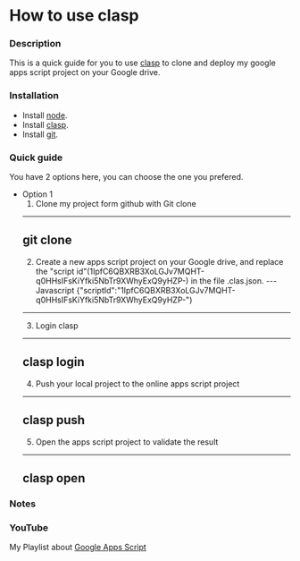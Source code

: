 # How to use clasp

### Description
This is a quick guide for you to use [clasp](https://github.com/google/clasp) to clone and deploy my google apps script project on your Google drive.

### Installation
* Install [node](https://nodejs.org/en/).
* Install [clasp](https://github.com/google/clasp).
* Install [git](https://git-scm.com/downloads).

### Quick guide
You have 2 options here, you can choose the one you prefered.

* Option 1
    1. Clone my project form github with Git clone
    ---
    git clone <git repo url>
    ---
    2. Create a new apps script project on your Google drive, and replace the "script id"(1IpfC6QBXRB3XoLGJv7MQHT-q0HHsIFsKiYfki5NbTr9XWhyExQ9yHZP-) in the file .clas.json.
    --- Javascript
    {"scriptId":"1IpfC6QBXRB3XoLGJv7MQHT-q0HHsIFsKiYfki5NbTr9XWhyExQ9yHZP-")
    ---
    3. Login clasp
    ---
    clasp login
    ---
    4. Push your local project to the online apps script project
    ---
    clasp push
    ---
    5. Open the apps script project to validate the result
    ---
    clasp open
    ---

### Notes

### YouTube
My Playlist about [Google Apps Script](https://www.youtube.com/playlist?list=PLQhwjnEjYj8Bf_EZDrrcmkB9vcB9Sk3x0)

